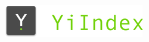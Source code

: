 <p align="center">

<img src="https://raw.githubusercontent.com/Cookiezby/YiIndex/master/images/logo@2x.png" alt="YiIndex" title="YiIndex" width="370"/>

</p>
